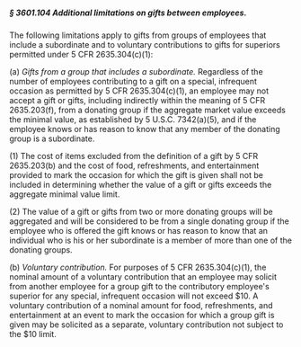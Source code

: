 ##### § 3601.104 Additional limitations on gifts between employees. #####

The following limitations apply to gifts from groups of employees that include a subordinate and to voluntary contributions to gifts for superiors permitted under 5 CFR 2635.304(c)(1):

(a) *Gifts from a group that includes a subordinate.* Regardless of the number of employees contributing to a gift on a special, infrequent occasion as permitted by 5 CFR 2635.304(c)(1), an employee may not accept a gift or gifts, including indirectly within the meaning of 5 CFR 2635.203(f), from a donating group if the aggregate market value exceeds the minimal value, as established by 5 U.S.C. 7342(a)(5), and if the employee knows or has reason to know that any member of the donating group is a subordinate.

(1) The cost of items excluded from the definition of a gift by 5 CFR 2635.203(b) and the cost of food, refreshments, and entertainment provided to mark the occasion for which the gift is given shall not be included in determining whether the value of a gift or gifts exceeds the aggregate minimal value limit.

(2) The value of a gift or gifts from two or more donating groups will be aggregated and will be considered to be from a single donating group if the employee who is offered the gift knows or has reason to know that an individual who is his or her subordinate is a member of more than one of the donating groups.

(b) *Voluntary contribution.* For purposes of 5 CFR 2635.304(c)(1), the nominal amount of a voluntary contribution that an employee may solicit from another employee for a group gift to the contributory employee's superior for any special, infrequent occasion will not exceed $10. A voluntary contribution of a nominal amount for food, refreshments, and entertainment at an event to mark the occasion for which a group gift is given may be solicited as a separate, voluntary contribution not subject to the $10 limit.